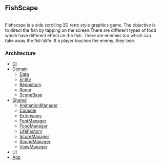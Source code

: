 ## FishScape

<br>
Fishscape is a side scrolling 2D retro style graphics game. The objective is to direct the fish
by tapping on the screen.There are different types of food which have different effect on the fish.
There are enemies too which can take away the fish'slife. If a player touches the enemy, they lose.

<br>

### Architecture

* [DI](#di)
* [Domain](#domain)
  * [Data](#data)
  * [Entity](#entity)
  * [Repository](#repository)
  * [Room](#room)
  * [SceneBase](#scenebase)
* [Shared](#shared)
  * [AnimationManager](#animationmanager)
  * [Console](#console)
  * [Extensions](#extenstions)
  * [FontManager](#fontmanager)
  * [FoodManager](#foodmanager)
  * [LifeFactory](#lifefactory)
  * [ScoreManager](#scoremanager)
  * [SoundManager](#soundmanager)
  * [ViewManager](#viewmanager)
* [UI](#ui)
* [App](#app)
